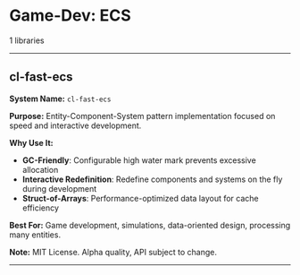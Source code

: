# Game-Dev: ECS

1 libraries

---

## cl-fast-ecs

**System Name:** `cl-fast-ecs`

**Purpose:** Entity-Component-System pattern implementation focused on speed and interactive development.

**Why Use It:**
- **GC-Friendly**: Configurable high water mark prevents excessive allocation
- **Interactive Redefinition**: Redefine components and systems on the fly during development
- **Struct-of-Arrays**: Performance-optimized data layout for cache efficiency

**Best For:** Game development, simulations, data-oriented design, processing many entities.

**Note:** MIT License. Alpha quality, API subject to change.

---


